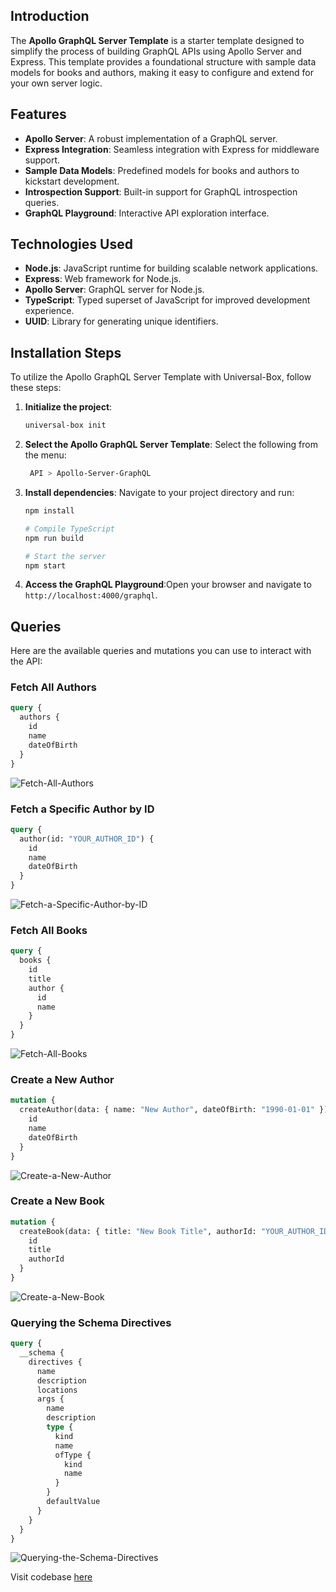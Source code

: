 ## Introduction
The **Apollo GraphQL Server Template** is a starter template designed to simplify the process of building GraphQL APIs using Apollo Server and Express. This template provides a foundational structure with sample data models for books and authors, making it easy to configure and extend for your own server logic.

## Features
- **Apollo Server**: A robust implementation of a GraphQL server.
- **Express Integration**: Seamless integration with Express for middleware support.
- **Sample Data Models**: Predefined models for books and authors to kickstart development.
- **Introspection Support**: Built-in support for GraphQL introspection queries.
- **GraphQL Playground**: Interactive API exploration interface.

## Technologies Used
- **Node.js**: JavaScript runtime for building scalable network applications.
- **Express**: Web framework for Node.js.
- **Apollo Server**: GraphQL server for Node.js.
- **TypeScript**: Typed superset of JavaScript for improved development experience.
- **UUID**: Library for generating unique identifiers.

## Installation Steps
To utilize the Apollo GraphQL Server Template with Universal-Box, follow these steps:

1. **Initialize the project**:
   ```bash
   universal-box init
   ```
2. **Select the Apollo GraphQL Server Template**:
Select the following from the menu:
   ```bash
    API > Apollo-Server-GraphQL
    ```
3. **Install dependencies**:
Navigate to your project directory and run:
    ```bash
    npm install

    # Compile TypeScript
    npm run build

    # Start the server
    npm start
    ```
4. **Access the GraphQL Playground**:Open your browser and navigate to `http://localhost:4000/graphql`.

## Queries
Here are the available queries and mutations you can use to interact with the API:

### Fetch All Authors
```graphql
query {
  authors {
    id
    name
    dateOfBirth
  }
}
```
![Fetch-All-Authors](https://github.com/user-attachments/assets/4eabd7c5-1295-4ec7-a34b-95edc954e887)

### Fetch a Specific Author by ID
```graphql
query {
  author(id: "YOUR_AUTHOR_ID") {
    id
    name
    dateOfBirth
  }
}
```

![Fetch-a-Specific-Author-by-ID](https://github.com/user-attachments/assets/c59f2712-502d-4e87-9a62-e53a7e9ba06e)

### Fetch All Books
```graphql
query {
  books {
    id
    title
    author {
      id
      name
    }
  }
}
```
![Fetch-All-Books](https://github.com/user-attachments/assets/661b4ec3-2206-465c-9cb8-3de3ac8da420)

### Create a New Author
```graphql
mutation {
  createAuthor(data: { name: "New Author", dateOfBirth: "1990-01-01" }) {
    id
    name
    dateOfBirth
  }
}
```

![Create-a-New-Author](https://github.com/user-attachments/assets/2f0f6ea4-9493-426d-9d6b-651001575244)

### Create a New Book
```graphql
mutation {
  createBook(data: { title: "New Book Title", authorId: "YOUR_AUTHOR_ID" }) {
    id
    title
    authorId
  }
}
```

![Create-a-New-Book](https://github.com/user-attachments/assets/178c491e-809f-40ea-a1c8-8e01f181455f)

### Querying the Schema Directives
```graphql
query {
  __schema {
    directives {
      name
      description
      locations
      args {
        name
        description
        type {
          kind
          name
          ofType {
            kind
            name
          }
        }
        defaultValue
      }
    }
  }
}
```

![Querying-the-Schema-Directives](https://github.com/user-attachments/assets/02a6cc78-5f29-4fd7-8acc-d2b4760decb0)

Visit codebase [here](https://github.com/Abhishek-Mallick/universal-box/tree/main/template/API/Apollo-Server-GraphQL)